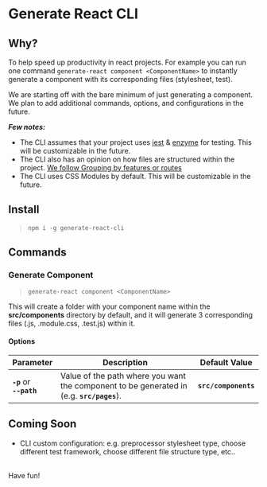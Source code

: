 # Generate React CLI

## Why?

To help speed up productivity in react projects. For example you can run one command `generate-react component <ComponentName>` to instantly generate a component with its corresponding files (stylesheet, test).

We are starting off with the bare minimum of just generating a component. We plan to add additional commands, options, and configurations in the future.

**_Few notes:_**
- The CLI assumes that your project uses [jest](https://github.com/facebook/jest) & [enzyme](https://github.com/airbnb/enzyme) for testing. This will be customizable in the future.
- The CLI also has an opinion on how files are structured within the project. [We follow Grouping by features or routes](https://reactjs.org/docs/faq-structure.html#grouping-by-features-or-routes)
- The CLI uses CSS Modules by default. This will be customizable in the future.

## Install

>`npm i -g generate-react-cli`

## Commands

### Generate Component

>`generate-react component <ComponentName>`

This will create a folder with your component name within the **src/components** directory by default, and it will generate 3 corresponding files (.js, .module.css, .test.js) within it.

#### Options
|Parameter|Description|Default Value|
|---------|-----------|-------|
| **`-p`** or<br>**`--path`** | Value of the path where you want the component to be generated in (e.g. **`src/pages`**). | **`src/components`**

## Coming Soon
- CLI custom configuration: e.g. preprocessor stylesheet type, choose different test framework, choose different file structure type, etc..

<br>
Have fun!
